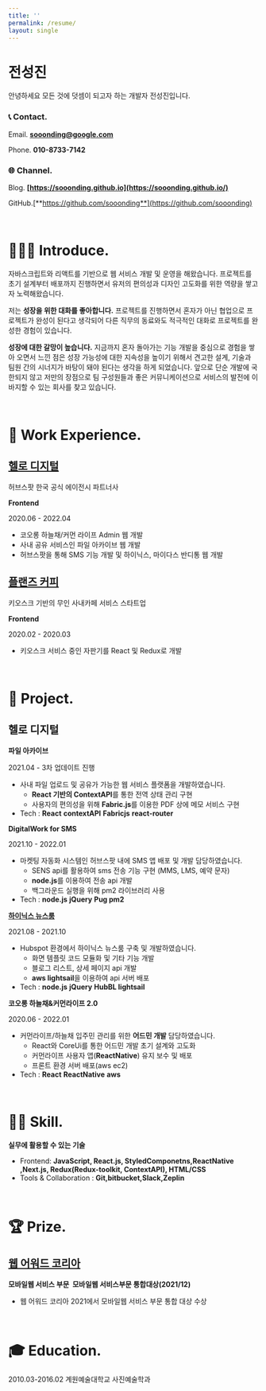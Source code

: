```yaml
---
title: ''
permalink: /resume/
layout: single
---
```


# 전성진

안녕하세요 모든 것에 덧셈이 되고자 하는 개발자 전성진입니다.

### 📞 Contact.

Email. **sooonding@google.com**

Phone. **010-8733-7142**

### 🌐 Channel.

Blog. **[https://sooonding.github.io](https://sooonding.github.io/)**

GitHub.[**https://github.com/sooonding**](https://github.com/sooonding)

<br/>

# 👨🏼‍💻 Introduce.

자바스크립트와 리액트를 기반으로 웹 서비스 개발 및 운영을 해왔습니다. 프로젝트를 초기 설계부터 배포까지 진행하면서 유저의 편의성과 디자인 고도화를 위한 역량을 쌓고자 노력해왔습니다.

저는 **성장을 위한 대화를 좋아합니다.** 프로젝트를 진행하면서 혼자가 아닌 협업으로 프로젝트가 완성이 된다고 생각되어 다른 직무의 동료와도 적극적인 대화로 프로젝트를 완성한 경험이 있습니다.

**성장에 대한 갈망이 높습니다.** 지금까지 혼자 돌아가는 기능 개발을 중심으로 경험을 쌓아 오면서 느낀 점은 성장 가능성에 대한 지속성을 높이기 위해서 견고한 설계, 기술과 팀원 간의 시너지가 바탕이 돼야 된다는 생각을 하게 되었습니다. 앞으로 단순 개발에 국한되지 않고 저만의 장점으로 팀 구성원들과 좋은 커뮤니케이션으로 서비스의 발전에 이바지할 수 있는 회사를 찾고 있습니다.

<br/>

# 🏢 Work Experience.

## [헬로 디지털](https://www.hellodigital.kr/)

허브스팟 한국 공식 에이전시 파트너사

**Frontend**

2020.06 - 2022.04

- 코오롱 하늘채/커먼 라이프 Admin 웹 개발
- 사내 공유 서비스인 파일 아카이브 웹 개발
- 허브스팟을 통해 SMS 기능 개발 및 하이닉스, 마이다스 반디통 웹 개발

## [플랜즈 커피](https://planz-coffee.com/)

키오스크 기반의 무인 사내카페 서비스 스타트업

**Frontend**

2020.02 - 2020.03

- 키오스크 서비스 중인 자판기를 React 및 Redux로 개발

<br/>

# 📃 Project.

## 헬로 디지털

**파일 아카이브**

2021.04 - 3차 업데이트 진행

- 사내 파일 업로드 및 공유가 가능한 웹 서비스 플랫폼을 개발하였습니다.
  - **React 기반의 ContextAPI**를 통한 전역 상태 관리 구현
  - 사용자의 편의성을 위해 **Fabric.js**를 이용한 PDF 상에 메모 서비스 구현
- Tech : **React** **contextAPI** **Fabricjs** **react-router**

**DigitalWork for SMS**

2021.10 - 2022.01

- 마켓팅 자동화 시스템인 허브스팟 내에 SMS 앱 배포 및 개발 담당하였습니다.
  - SENS api를 활용하여 sms 전송 기능 구현 (MMS, LMS, 예약 문자)
  - **node.js**를 이용하여 전송 api 개발
  - 백그라운드 실행을 위해 pm2 라이브러리 사용
- Tech : **node.js** **jQuery** **Pug pm2**

**[하이닉스 뉴스룸](https://www.hellodigital.kr/sk-hynix-newsroom/)**

2021.08 - 2021.10

- Hubspot 환경에서 하이닉스 뉴스룸 구축 및 개발하였습니다.
  - 화면 템플릿 코드 모듈화 및 기타 기능 개발
  - 블로그 리스트, 상세 페이지 api 개발
  - **aws lightsail**을 이용하여 api 서버 배포
- Tech : **node.js** **jQuery** **HubBL lightsail**

**코오롱 하늘채&커먼라이프 2.0**

2020.06 - 2022.01

- 커먼라이프/하늘채 입주민 관리를 위한 **어드민 개발** 담당하였습니다.
  - React와 CoreUi를 통한 어드민 개발 초기 설계와 고도화
  - 커먼라이프 사용자 앱(**ReactNative**) 유지 보수 및 배포
  - 프론트 환경 서버 배포(aws ec2)
- Tech : **React** **ReactNative** **aws**

<br/>

# 🥷🏽 Skill.

**실무에 활용할 수 있는 기술**

- Frontend: **JavaScript, React.js, StyledComponetns,ReactNative ,Next.js, Redux(Redux-toolkit, ContextAPI), HTML/CSS**
- Tools & Collaboration : **Git,bitbucket,Slack,Zeplin**

<br/>

# 🏆 Prize.

## [웹 어워드 코리아](http://www.i-award.or.kr/Web/Assess/FinalCandidateView.aspx?REG_SEQNO=10983)

**모바일웹 서비스 부문  모바일웹 서비스부문 통합대상(2021/12)**

- 웹 어워드 코리아 2021에서 모바일웹 서비스 부문 통합 대상 수상

<br/>

# 🎓 Education.

2010.03-2016.02 계원예술대학교 사진예술학과
